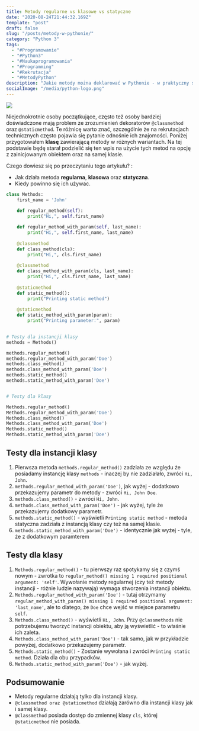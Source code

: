 ```yaml
---
title: Metody regularne vs klasowe vs statyczne
date: "2020-08-24T21:44:32.169Z"
template: "post"
draft: false
slug: "/posts/metody-w-pythonie/"
category: "Python 3"
tags:
  - "#Programowanie"
  - "#Python3"
  - "#Naukaprogramowania"
  - "#Programming"
  - "#Rekrutacja"
  - "#MetodyPython"
description: "Jakie metody można deklarować w Pythonie - w praktyczny sposób dowiesz się o metodzie regularnej, klasy oraz statycznej. Językiem laika opowiem o różnicach dla wcześniej wspomnianych metod."
socialImage: "/media/python-logo.png"
---
```


![](/media/python-logo.png)

Niejednokrotnie osoby początkujące, często też osoby bardziej doświadczone mają problem ze zrozumienień dekoratorów `@classmethod` oraz `@staticmethod`. 
Te różnicę warto znać, szczególnie że na rekrutacjach technicznych często pojawia się pytanie odnośnie ich znajomości. Poniżej przygotowałem **klasę** zawierającą metody w różnych wariantach. Na tej podstawie będę starał podzielić się ten wpis na użycie tych metod na opcję z zainicjowanym obiektem oraz na samej klasie.

Czego dowiesz się po przeczytaniu tego artykułu? :

+ Jak działa metoda **regularna**, **klasowa** oraz **statyczna**.
+ Kiedy powinno się ich używac.

```python
class Methods:
    first_name = 'John'

    def regular_method(self):
        print("Hi,", self.first_name)
    
    def regular_method_with_param(self, last_name):
        print("Hi,", self.first_name, last_name)
    
    @classmethod
    def class_method(cls):
        print("Hi,", cls.first_name)
    
    @classmethod
    def class_method_with_param(cls, last_name):
        print("Hi,", cls.first_name, last_name)
    
    @staticmethod
    def static_method():
        print("Printing static method")
    
    @staticmethod
    def static_method_with_param(param):
        print("Printing parameter:", param)
        

# Testy dla instancji klasy    
methods = Methods()

methods.regular_method()
methods.regular_method_with_param('Doe')
methods.class_method()
methods.class_method_with_param('Doe')
methods.static_method()
methods.static_method_with_param('Doe')


# Testy dla klasy

Methods.regular_method()
Methods.regular_method_with_param('Doe')
Methods.class_method()
Methods.class_method_with_param('Doe')
Methods.static_method()
Methods.static_method_with_param('Doe')

```

## Testy dla instancji klasy

1. Pierwsza metoda `methods.regular_method()` zadziała ze względu że posiadamy instancję klasy `methods` - inaczej by nie zadziałało, zwróci `Hi, John`.
2. `methods.regular_method_with_param('Doe')`, jak wyżej - dodatkowo przekazujemy parametr do metody - zwróci `Hi, John Doe`.
3. `methods.class_method()` - zwróci `Hi, John`.
4. `methods.class_method_with_param('Doe')` - jak wyżej, tyle że przekazujemy dodatkowy parametr.
5. `methods.static_method()` - wyświetli `Printing static method` - metoda statyczna zadziała z instancją klasy czy też na samej klasie.
6. `methods.static_method_with_param('Doe')` - identycznie jak wyżej - tyle, że z dodatkowym paramterem

## Testy dla klasy

1. `Methods.regular_method()` - tu pierwszy raz spotykamy się z czymś nowym - zwrotka to `regular_method() missing 1 required positional argument: 'self'`. Wywołanie metody regularnej (czy też metody instancji - różnie ludzie nazywają) wymaga stworzenia instancji obiektu.
2. `Methods.regular_method_with_param('Doe')` - tutaj otrzymamy `regular_method_with_param() missing 1 required positional argument: 'last_name'`, ale to dlatego, że `Doe` chce wejść w miejsce parametru `self`.
3. `Methods.class_method()` - wyświetli `Hi, John`. Przy `@classmethods` nie potrzebujemu tworzyć instancji obiektu, aby ją wyświetlić - to właśnie ich zaleta.
4. `Methods.class_method_with_param('Doe')` - tak samo, jak w przykładzie powyżej, dodatkowo przekazujemy parametr.
5. `Methods.static_method()` - Zostanie wywołana i zwróci `Printing static method`. Działa dla obu przypadków.
6. `Methods.static_method_with_param('Doe')` - jak wyżej.


## Podsumowanie
- Metody regularne działają tylko dla instancji klasy.
- `@classmethod oraz @staticmethod` działają zarówno dla instancji klasy jak i samej klasy.
- `@classmethod` posiada dostęp do zmiennej klasy `cls`, której `@staticmethod` nie posiada.
